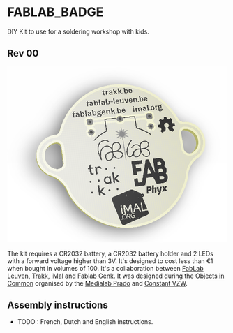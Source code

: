 # FABLAB_BADGE
DIY Kit to use for a soldering workshop with kids.

## Rev 00 

![FABLAB_BADGE_00](https://raw.githubusercontent.com/phyx-be/FABLAB_BADGE/master/FABLAB_BADGE_00/3D_VIEW_TOP.png)

The kit requires a CR2032 battery, a CR2032 battery holder and 2 LEDs with a forward voltage higher than 3V. It's designed to cost less than €1 when bought in volumes of 100. It's a collaboration between [FabLab Leuven](https://www.fablab-leuven.be/), [Trakk](http://www.trakk.be/), [iMal](http://imal.org/) and [Fablab Genk](http://www.fablabgenk.be/). It was designed during the [Objects in Common](http://medialab-prado.es/article/objetos-comunes) organised by the [Medialab Prado](http://medialab-prado.es/) and [Constant VZW](http://www.constantvzw.org/).

## Assembly instructions

- TODO : French, Dutch and English instructions.